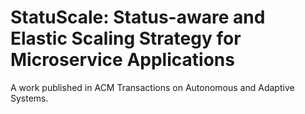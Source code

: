 ﻿# StatuScale: Status-aware and Elastic Scaling Strategy for Microservice Applications
A work published in ACM Transactions on Autonomous and Adaptive Systems.
